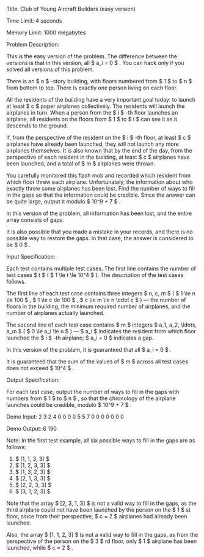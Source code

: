 Title:  Club of Young Aircraft Builders (easy version)

Time Limit: 4 seconds

Memory Limit: 1000 megabytes

Problem Description:

This is the easy version of the problem. The difference between the versions is that in this version, all $ a_i = 0 $ . You can hack only if you solved all versions of this problem.

There is an $ n $ -story building, with floors numbered from $ 1 $ to $ n $ from bottom to top. There is exactly one person living on each floor.

All the residents of the building have a very important goal today: to launch at least $ c $ paper airplanes collectively. The residents will launch the airplanes in turn. When a person from the $ i $ -th floor launches an airplane, all residents on the floors from $ 1 $ to $ i $ can see it as it descends to the ground.

If, from the perspective of the resident on the $ i $ -th floor, at least $ c $ airplanes have already been launched, they will not launch any more airplanes themselves. It is also known that by the end of the day, from the perspective of each resident in the building, at least $ c $ airplanes have been launched, and a total of $ m $ airplanes were thrown.

You carefully monitored this flash mob and recorded which resident from which floor threw each airplane. Unfortunately, the information about who exactly threw some airplanes has been lost. Find the number of ways to fill in the gaps so that the information could be credible. Since the answer can be quite large, output it modulo $ 10^9 + 7 $ .

In this version of the problem, all information has been lost, and the entire array consists of gaps.

It is also possible that you made a mistake in your records, and there is no possible way to restore the gaps. In that case, the answer is considered to be $ 0 $ .

Input Specification:

Each test contains multiple test cases. The first line contains the number of test cases $ t $ ( $ 1 \le t \le 10^4 $ ). The description of the test cases follows.

The first line of each test case contains three integers $ n, c, m $ ( $ 1 \le n \le 100 $ , $ 1 \le c \le 100 $ , $ c \le m \le n \cdot c $ ) — the number of floors in the building, the minimum required number of airplanes, and the number of airplanes actually launched.

The second line of each test case contains $ m $ integers $ a_1, a_2, \ldots, a_m $ ( $ 0 \le a_i \le n $ ) — $ a_i $ indicates the resident from which floor launched the $ i $ -th airplane; $ a_i = 0 $ indicates a gap.

In this version of the problem, it is guaranteed that all $ a_i = 0 $ .

It is guaranteed that the sum of the values of $ m $ across all test cases does not exceed $ 10^4 $ .

Output Specification:

For each test case, output the number of ways to fill in the gaps with numbers from $ 1 $ to $ n $ , so that the chronology of the airplane launches could be credible, modulo $ 10^9 + 7 $ .

Demo Input:
2
3 2 4
0 0 0 0
5 5 7
0 0 0 0 0 0 0

Demo Output:
6
190

Note:
In the first test example, all six possible ways to fill in the gaps are as follows:

1. $ [1, 1, 3, 3] $
2. $ [1, 2, 3, 3] $
3. $ [1, 3, 2, 3] $
4. $ [2, 1, 3, 3] $
5. $ [2, 2, 3, 3] $
6. $ [3, 1, 2, 3] $

Note that the array $ [2, 3, 1, 3] $ is not a valid way to fill in the gaps, as the third airplane could not have been launched by the person on the $ 1 $ st floor, since from their perspective, $ c = 2 $ airplanes had already been launched.

Also, the array $ [1, 1, 2, 3] $ is not a valid way to fill in the gaps, as from the perspective of the person on the $ 3 $ rd floor, only $ 1 $ airplane has been launched, while $ c = 2 $ .